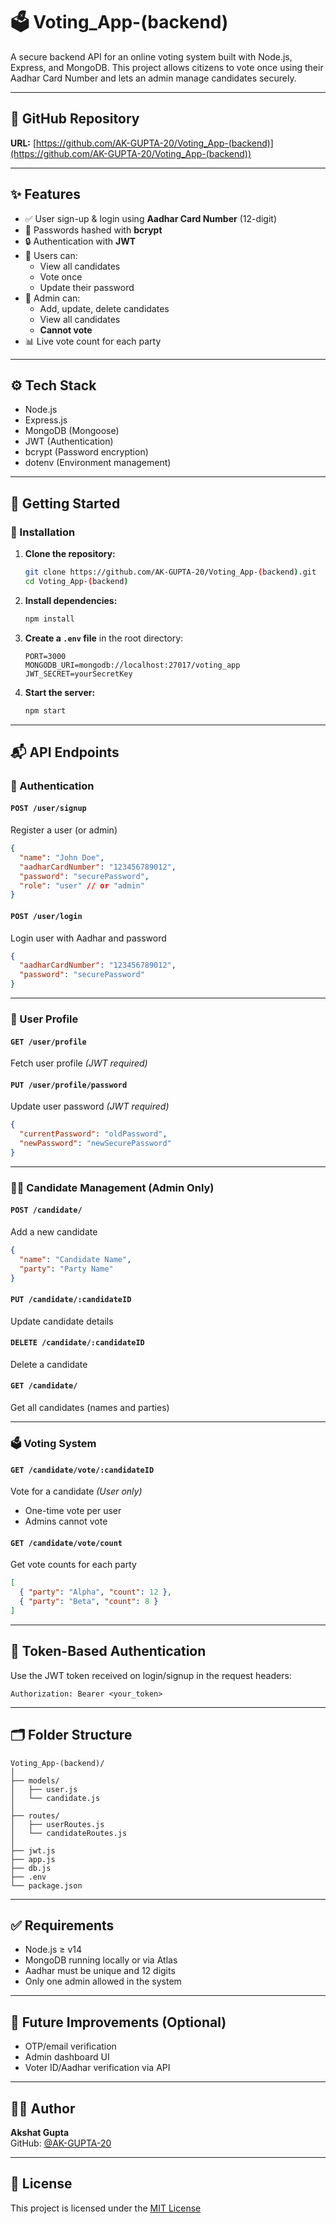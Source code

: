 # 🗳️ Voting_App-(backend)

A secure backend API for an online voting system built with Node.js, Express, and MongoDB. This project allows citizens to vote once using their Aadhar Card Number and lets an admin manage candidates securely.

---

## 🔗 GitHub Repository

**URL:** [https://github.com/AK-GUPTA-20/Voting_App-(backend)](https://github.com/AK-GUPTA-20/Voting_App-(backend))

---

## ✨ Features

- ✅ User sign-up & login using **Aadhar Card Number** (12-digit)
- 🔐 Passwords hashed with **bcrypt**
- 🔒 Authentication with **JWT**
- 👤 Users can:
  - View all candidates
  - Vote once
  - Update their password
- 👮 Admin can:
  - Add, update, delete candidates
  - View all candidates
  - **Cannot vote**
- 📊 Live vote count for each party

---

## ⚙️ Tech Stack

- Node.js
- Express.js
- MongoDB (Mongoose)
- JWT (Authentication)
- bcrypt (Password encryption)
- dotenv (Environment management)

---

## 🚀 Getting Started

### 🔧 Installation

1. **Clone the repository:**
   ```bash
   git clone https://github.com/AK-GUPTA-20/Voting_App-(backend).git
   cd Voting_App-(backend)
   ```

2. **Install dependencies:**
   ```bash
   npm install
   ```

3. **Create a `.env` file** in the root directory:
   ```env
   PORT=3000
   MONGODB_URI=mongodb://localhost:27017/voting_app
   JWT_SECRET=yourSecretKey
   ```

4. **Start the server:**
   ```bash
   npm start
   ```

---

## 📬 API Endpoints

### 🔐 Authentication

#### `POST /user/signup`
Register a user (or admin)
```json
{
  "name": "John Doe",
  "aadharCardNumber": "123456789012",
  "password": "securePassword",
  "role": "user" // or "admin"
}
```

#### `POST /user/login`
Login user with Aadhar and password
```json
{
  "aadharCardNumber": "123456789012",
  "password": "securePassword"
}
```

---

### 👤 User Profile

#### `GET /user/profile`
Fetch user profile *(JWT required)*

#### `PUT /user/profile/password`
Update user password *(JWT required)*
```json
{
  "currentPassword": "oldPassword",
  "newPassword": "newSecurePassword"
}
```

---

### 🧑‍💼 Candidate Management (Admin Only)

#### `POST /candidate/`
Add a new candidate
```json
{
  "name": "Candidate Name",
  "party": "Party Name"
}
```

#### `PUT /candidate/:candidateID`
Update candidate details

#### `DELETE /candidate/:candidateID`
Delete a candidate

#### `GET /candidate/`
Get all candidates (names and parties)

---

### 🗳️ Voting System

#### `GET /candidate/vote/:candidateID`
Vote for a candidate *(User only)*  
- One-time vote per user  
- Admins cannot vote

#### `GET /candidate/vote/count`
Get vote counts for each party
```json
[
  { "party": "Alpha", "count": 12 },
  { "party": "Beta", "count": 8 }
]
```

---

## 🔐 Token-Based Authentication

Use the JWT token received on login/signup in the request headers:

```
Authorization: Bearer <your_token>
```

---

## 🗂️ Folder Structure

```
Voting_App-(backend)/
│
├── models/
│   ├── user.js
│   └── candidate.js
│
├── routes/
│   ├── userRoutes.js
│   └── candidateRoutes.js
│
├── jwt.js
├── app.js
├── db.js
├── .env
└── package.json
```

---

## ✅ Requirements

- Node.js ≥ v14
- MongoDB running locally or via Atlas
- Aadhar must be unique and 12 digits
- Only one admin allowed in the system

---

## 📌 Future Improvements (Optional)

- OTP/email verification
- Admin dashboard UI
- Voter ID/Aadhar verification via API

---

## 🧑‍💻 Author

**Akshat Gupta**  
GitHub: [@AK-GUPTA-20](https://github.com/AK-GUPTA-20)

---

## 📝 License
This project is licensed under the [MIT License](LICENSE)

